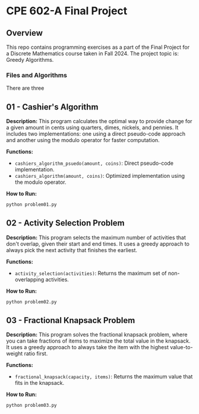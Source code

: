 # CPE 602-A Final Project

## Overview

This repo contains programming exercises as a part of the Final Project for a Discrete Mathematics course taken in Fall 2024. The project topic is: Greedy Algorithms.

### Files and Algorithms

There are three

## 01 - Cashier's Algorithm

**Description:** This program calculates the optimal way to provide change for a given amount in cents using quarters, dimes, nickels, and pennies. It includes two implementations: one using a direct pseudo-code approach and another using the modulo operator for faster computation.

**Functions:**

- `cashiers_algorithm_psuedo(amount, coins)`: Direct pseudo-code implementation.
- `cashiers_algorithm(amount, coins)`: Optimized implementation using the modulo operator.

**How to Run:**

```sh
python problem01.py
```

## 02 - Activity Selection Problem

**Description:** This program selects the maximum number of activities that don't overlap, given their start and end times. It uses a greedy approach to always pick the next activity that finishes the earliest.

**Functions:**

- `activity_selection(activities)`: Returns the maximum set of non-overlapping activities.

**How to Run:**

```sh
python problem02.py
```

## 03 - Fractional Knapsack Problem

**Description:** This program solves the fractional knapsack problem, where you can take fractions of items to maximize the total value in the knapsack. It uses a greedy approach to always take the item with the highest value-to-weight ratio first.

**Functions:**

- `fractional_knapsack(capacity, items)`: Returns the maximum value that fits in the knapsack.

**How to Run:**

```sh
python problem03.py
```
